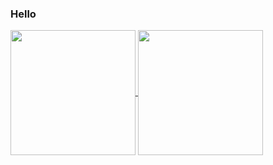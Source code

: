### Hello

<a href="https://github.com/iambocchi">
  <img height=200 align="center" src="https://github-readme-stats.vercel.app/api?username=iambocchi&hide=prs&show_icons=true&theme=radical" />
</a>
<a href="https://github.com/iambocchi">
  <img height=200 align="center" src="https://github-readme-stats.vercel.app/api/top-langs?username=iambocchi&layout=donut&langs_count=8&card_width=320prs&show_icons=true&theme=radical" />
</a>
